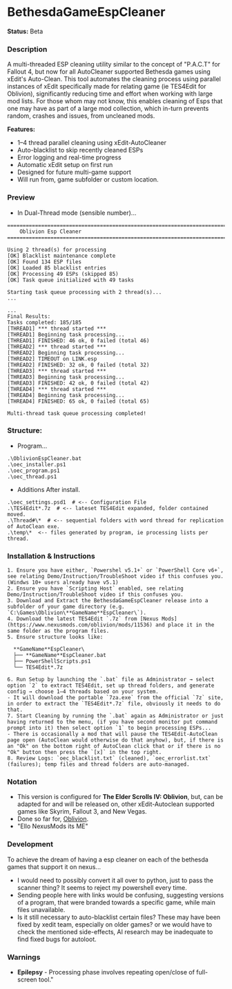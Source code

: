 # BethesdaGameEspCleaner
**Status:** Beta

### Description
A multi-threaded ESP cleaning utility similar to the concept of "P.A.C.T" for Fallout 4, but now for all AutoCleaner supported Bethesda games using xEdit's Auto-Clean. This tool automates the cleaning process using parallel instances of xEdit specifically made for relating game (ie TES4Edit for Oblivion), significantly reducing time and effort when working with large mod lists. For those whom may not know, this enables cleaning of Esps that one may have as part of a large mod collection, which in-turn prevents random, crashes and issues, from uncleaned mods. 

**Features:**
* 1–4 thread parallel cleaning using xEdit-AutoCleaner
* Auto-blacklist to skip recently cleaned ESPs
* Error logging and real-time progress
* Automatic xEdit setup on first run
* Designed for future multi-game support
* Will run from, game subfolder or custom location.

### Preview
- In Dual-Thread mode (sensible number)...
```
===============================================================================
    Oblivion Esp Cleaner
===============================================================================

Using 2 thread(s) for processing
[OK] Blacklist maintenance complete
[OK] Found 134 ESP files
[OK] Loaded 85 blacklist entries
[OK] Processing 49 ESPs (skipped 85)
[OK] Task queue initialized with 49 tasks

Starting task queue processing with 2 thread(s)...
...

...
Final Results:
Tasks completed: 185/185
[THREAD1] *** thread started ***
[THREAD1] Beginning task processing...
[THREAD1] FINISHED: 46 ok, 0 failed (total 46)
[THREAD2] *** thread started ***
[THREAD2] Beginning task processing...
[THREAD2] TIMEOUT on LINK.esp
[THREAD2] FINISHED: 32 ok, 0 failed (total 32)
[THREAD3] *** thread started ***
[THREAD3] Beginning task processing...
[THREAD3] FINISHED: 42 ok, 0 failed (total 42)
[THREAD4] *** thread started ***
[THREAD4] Beginning task processing...
[THREAD4] FINISHED: 65 ok, 0 failed (total 65)

Multi-thread task queue processing completed!
```

### Structure:
- Program...
```
.\OblivionEspCleaner.bat
.\oec_installer.ps1
.\oec_program.ps1
.\oec_thread.ps1
```
- Additions After install.
```
.\oec_settings.psd1  # <-- Configuration File
.\TES4Edit*.7z  # <-- lateset TES4Edit expanded, folder contained moved.
.\Thread#\*  # <-- sequential folders with word thread for replication of AutoClean exe.
.\temp\*  <-- files generated by program, ie processing lists per thread.
```

### Installation & Instructions
```
1. Ensure you have either, `Powershel v5.1+` or `PowerShell Core v6+`, see relating Demo/Instruction/TroubleShoot video if this confuses you. (Windws 10+ users already have v5.1)
2. Ensure you have `Scripting Host` enabled, see relating Demo/Instruction/TroubleShoot video if this confuses you.
3. Download and Extract the BethesdaGameEspCleaner release into a subfolder of your game directory (e.g. `C:\Games\Oblivion\**GameName**EspCleaner\`).
4. Download the latest TES4Edit `.7z` from [Nexus Mods](https://www.nexusmods.com/oblivion/mods/11536) and place it in the same folder as the program files.
5. Ensure structure looks like:

  **GameName**EspCleaner\
  ├── **GameName**EspCleaner.bat
  ├── PowerShellScripts.ps1
  └── TES4Edit*.7z

6. Run Setup by launching the `.bat` file as Administrator → select option `2` to extract TES4Edit, set up thread folders, and generate config → choose 1–4 threads based on your system.
- It will download the portable `7za.exe` from the official `7z` site, in order to extract the `TES4Edit*.7z` file, obviously it needs to do that.
7. Start Cleaning by running the `.bat` again as Administrator or just having returned to the menu, (if you have second monitor put command prompt into it) then select option `1` to begin processing ESPs...
- There is occasionally a mod that will pause the TES4Edit-AutoClean page open (AutoClean would otherwise do that anyhow), but, if there is an "Ok" on the bottom right of AutoClean click that or if there is no "Ok" button then press the `[x]` in the top right.
8. Review Logs: `oec_blacklist.txt` (cleaned), `oec_errorlist.txt` (failures); temp files and thread folders are auto-managed. 
```

### Notation
- This version is configured for **The Elder Scrolls IV: Oblivion**, but, can be adapted for and will be released on, other xEdit-Autoclean supported games like Skyrim, Fallout 3, and New Vegas.
- Done so far for, [Oblivion](https://www.nexusmods.com/oblivion/mods/55417).
- "Ello NexusMods its ME"

### Development
To achieve the dream of having a esp cleaner on each of the bethesda games that support it on nexus...
- I would need to possibly convert it all over to python, just to pass the scanner thing? It seems to reject my powershell every time. 
- Sending people here with links would be confusing, suggesting versions of a program, that were branded towards a specific game, while main files unavailable.
- Is it still necessary to auto-blacklist certain files? These may have been fixed by xedit team, especially on older games? or we would have to check the mentioned side-effects, AI research may be inadequate to find fixed bugs for autoloot.

### Warnings
- **Epilepsy** - Processing phase involves repeating open/close of full-screen tool."
